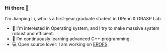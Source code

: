 ### Hi there 👋

I'm Jianping Li, who is a first-year graduate student in UPenn & GRASP Lab.

<!-- Checkout my [résumé](https://github.com/jpli02/jpli02/blob/main/resume.pdf) (Last updated at 2022/11/09). -->

- 🔭 I'm interested in Operating system, and I try to make massive system robust and efficient.
- 🌱 I’m continuously learning advanced C++ programming.
- 💻 Open source lover: I am working on [EROFS](https://docs.kernel.org/filesystems/erofs.html).

